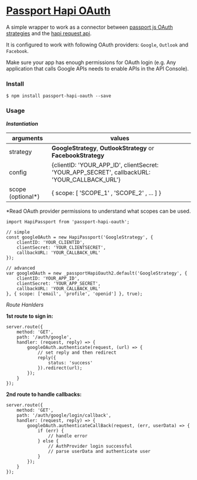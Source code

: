 [Passport Hapi OAuth](https://www.npmjs.com/package/passport-hapi-oauth)
===================

A simple wrapper to work as a connector between [passport js OAuth strategies](http://www.passportjs.org/) and the [hapi request api](https://hapijs.com/api).

It is configured to work with following OAuth providers: `Google`, `Outlook` and `Facebook`.

Make sure your app has enough permissions for OAuth login (e.g. Any application that calls Google APIs needs to enable APIs in the API Console).


### Install

```
$ npm install passport-hapi-oauth --save
```

### Usage

***Instantiation***


| arguments        | values                                                                                       |
|------------------|----------------------------------------------------------------------------------------------|
| strategy         | **GoogleStrategy**, **OutlookStrategy** or **FacebookStrategy**                              |
| config           | {clientID: 'YOUR_APP_ID', clientSecret: 'YOUR_APP_SECRET', callbackURL: 'YOUR_CALLBACK_URL'} |
| scope (optional*)| { scope: [ 'SCOPE_1' , 'SCOPE_2' , ... ] }                                                   |

\*Read OAuth provider permissions to understand what scopes can be used.

```
import HapiPassport from 'passport-hapi-oauth';

// simple
const googleOAuth = new HapiPassport('GoogleStrategy', {
	clientID: 'YOUR_CLIENTID',
	clientSecret: 'YOUR_CLIENTSECRET',
	callbackURL: 'YOUR_CALLBACK_URL'
});

// advanced
var googleOAuth = new _passportHapiOauth2.default('GoogleStrategy', {
	clientID: 'YOUR_APP_ID',
	clientSecret: 'YOUR_APP_SECRET',
	callbackURL: 'YOUR_CALLBACK_URL'
}, { scope: ['email', 'profile', 'openid'] }, true);

```

*Route Hanlders*

**1st route to sign in:**
```
server.route({
    method: 'GET',
    path: '/auth/google',
    handler: (request, reply) => {
        googleOAuth.authenticate(request, (url) => {
            // set reply and then redirect
            reply({
                status: 'success'
            }).redirect(url);
        });
    }
});
```
**2nd route to handle callbacks:**
```
server.route({
    method: 'GET',
    path: '/auth/google/login/callback',
    handler: (request, reply) => {
        googleOAuth.authenticateCallBack(request, (err, userData) => {
            if (err) {
                // handle error
            } else {
                // AuthProvider login successful
                // parse userData and authenticate user								
            }
        });
    }
});
```
